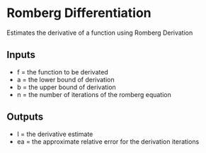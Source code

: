 # Romberg Differentiation
Estimates the derivative of a function using Romberg Derivation
## Inputs
* f = the function to be derivated
* a = the lower bound of derivation
* b = the upper bound of derivation
* n = the number of iterations of the romberg equation
## Outputs
* I = the derivative estimate
* ea = the approximate relative error for the derivation iterations
